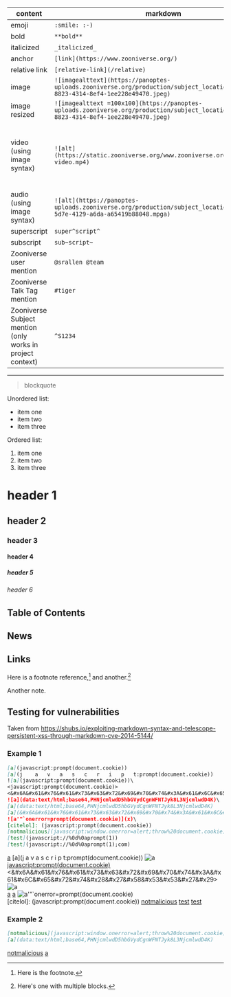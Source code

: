 |content|markdown|rendered|
|---------|----------|-------------|
|emoji|`:smile: :-)`|:smile: :-)|
|bold|`**bold**`|**bold**|
|italicized|`_italicized_`|_italicized_|
|anchor|`[link](https://www.zooniverse.org/)`|[link](https://www.zooniverse.org/)|
|relative link|`[relative-link](/relative)`|[relative-link](/relative)|
|image|`![imagealttext](https://panoptes-uploads.zooniverse.org/production/subject_location/66094a64-8823-4314-8ef4-1ee228e49470.jpeg)`|![imagealttext](https://panoptes-uploads.zooniverse.org/production/subject_location/66094a64-8823-4314-8ef4-1ee228e49470.jpeg)|
|image resized|`![imagealttext =100x100](https://panoptes-uploads.zooniverse.org/production/subject_location/66094a64-8823-4314-8ef4-1ee228e49470.jpeg)`|![imagealttext =100x100](https://panoptes-uploads.zooniverse.org/production/subject_location/66094a64-8823-4314-8ef4-1ee228e49470.jpeg)|
|video (using image syntax)|`![alt](https://static.zooniverse.org/www.zooniverse.org/assets/home-video.mp4)`|![alt](https://static.zooniverse.org/www.zooniverse.org/assets/home-video.mp4)|
|audio (using image syntax)|`![alt](https://panoptes-uploads.zooniverse.org/production/subject_location/1c93591f-5d7e-4129-a6da-a65419b88048.mpga)`|![alt](https://panoptes-uploads.zooniverse.org/production/subject_location/1c93591f-5d7e-4129-a6da-a65419b88048.mpga)|
|superscript|`super^script^`|super^script^|
|subscript|`sub~script~`|sub~script~|
|Zooniverse user mention|`@srallen @team`|@srallen @team|
|Zooniverse Talk Tag mention|`#tiger`|#tiger|
|Zooniverse Subject mention (only works in project context)|`^S1234`|^S1234|

---

> blockquote

Unordered list:

- item one
- item two
- item three

Ordered list:

1. item one
2. item two
3. item three

# header 1

## header 2

### header 3

#### header 4

##### header 5

###### header 6

## Table of Contents

## News

## Links

Here is a footnote reference,[^1] and another.[^longnote]

[^1]: Here is the footnote.

[^longnote]: Here's one with multiple blocks.

  Another note.

## Testing for vulnerabilities

Taken from https://shubs.io/exploiting-markdown-syntax-and-telescope-persistent-xss-through-markdown-cve-2014-5144/

### Example 1

```markdown
[a](javascript:prompt(document.cookie))
[a](j    a   v   a   s   c   r   i   p   t:prompt(document.cookie))
![a](javascript:prompt(document.cookie))\
<javascript:prompt(document.cookie)>  
<&#x6A&#x61&#x76&#x61&#x73&#x63&#x72&#x69&#x70&#x74&#x3A&#x61&#x6C&#x65&#x72&#x74&#x28&#x27&#x58&#x53&#x53&#x27&#x29>  
![a](data:text/html;base64,PHNjcmlwdD5hbGVydCgnWFNTJyk8L3NjcmlwdD4K)\
[a](data:text/html;base64,PHNjcmlwdD5hbGVydCgnWFNTJyk8L3NjcmlwdD4K)
[a](&#x6A&#x61&#x76&#x61&#x73&#x63&#x72&#x69&#x70&#x74&#x3A&#x61&#x6C&#x65&#x72&#x74&#x28&#x27&#x58&#x53&#x53&#x27&#x29)
![a'"`onerror=prompt(document.cookie)](x)\
[citelol]: (javascript:prompt(document.cookie))
[notmalicious](javascript:window.onerror=alert;throw%20document.cookie)
[test](javascript://%0d%0aprompt(1))
[test](javascript://%0d%0aprompt(1);com)
```

[a](javascript:prompt(document.cookie))
[a](j    a   v   a   s   c   r   i   p   t:prompt(document.cookie))
![a](javascript:prompt(document.cookie))\
<javascript:prompt(document.cookie)>  
<&#x6A&#x61&#x76&#x61&#x73&#x63&#x72&#x69&#x70&#x74&#x3A&#x61&#x6C&#x65&#x72&#x74&#x28&#x27&#x58&#x53&#x53&#x27&#x29>  
![a](data:text/html;base64,PHNjcmlwdD5hbGVydCgnWFNTJyk8L3NjcmlwdD4K)\
[a](data:text/html;base64,PHNjcmlwdD5hbGVydCgnWFNTJyk8L3NjcmlwdD4K)
[a](&#x6A&#x61&#x76&#x61&#x73&#x63&#x72&#x69&#x70&#x74&#x3A&#x61&#x6C&#x65&#x72&#x74&#x28&#x27&#x58&#x53&#x53&#x27&#x29)
![a'"`onerror=prompt(document.cookie)](x)\
[citelol]: (javascript:prompt(document.cookie))
[notmalicious](javascript:window.onerror=alert;throw%20document.cookie)
[test](javascript://%0d%0aprompt(1))
[test](javascript://%0d%0aprompt(1);com)

### Example 2

```markdown
[notmalicious](javascript:window.onerror=alert;throw%20document.cookie)
[a](data:text/html;base64,PHNjcmlwdD5hbGVydCgnWFNTJyk8L3NjcmlwdD4K)
```

[notmalicious](javascript:window.onerror=alert;throw%20document.cookie)
[a](data:text/html;base64,PHNjcmlwdD5hbGVydCgnWFNTJyk8L3NjcmlwdD4K)